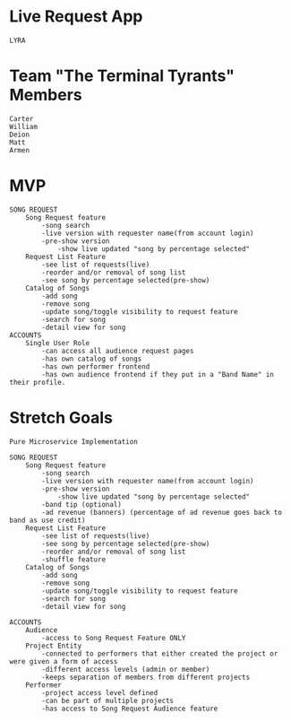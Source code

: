# Live Request App
    LYRA  

# Team "The Terminal Tyrants" Members
    Carter
    William
    Deion
    Matt
    Armen

# MVP
    SONG REQUEST
        Song Request feature
            -song search
            -live version with requester name(from account login)
            -pre-show version
                -show live updated "song by percentage selected"
        Request List Feature
            -see list of requests(live)
            -reorder and/or removal of song list
            -see song by percentage selected(pre-show)
        Catalog of Songs
            -add song
            -remove song
            -update song/toggle visibility to request feature
            -search for song
            -detail view for song
    ACCOUNTS
        Single User Role
            -can access all audience request pages
            -has own catalog of songs
            -has own performer frontend
            -has own audience frontend if they put in a "Band Name" in their profile.



# Stretch Goals
    Pure Microservice Implementation

    SONG REQUEST
        Song Request feature
            -song search
            -live version with requester name(from account login)
            -pre-show version
                -show live updated "song by percentage selected"
            -band tip (optional)
            -ad revenue (banners) (percentage of ad revenue goes back to band as use credit)
        Request List Feature
            -see list of requests(live)
            -see song by percentage selected(pre-show)
            -reorder and/or removal of song list
            -shuffle feature
        Catalog of Songs
            -add song
            -remove song
            -update song/toggle visibility to request feature
            -search for song
            -detail view for song

    ACCOUNTS
        Audience
            -access to Song Request Feature ONLY
        Project Entity
            -connected to performers that either created the project or were given a form of access
            -different access levels (admin or member)
            -keeps separation of members from different projects
        Performer
            -project access level defined
            -can be part of multiple projects
            -has access to Song Request Audience feature

